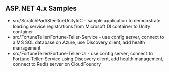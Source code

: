 ## ASP.NET 4.x Samples

* src/ScratchPad/SteeltoeUnityIoC - sample application to demonstrate loading service registrations from Microsoft DI container to Unity container
* src/FortuneTeller/Fortune-Teller-Service - use config server, connect to a MS SQL database on Azure, use Discovery client, add health management
* src/FortuneTeller/Fortune-Teller-UI - use config server, connect to Fortune-Teller-Service using Discovery client, add health management, connect to Redis server on CloudFoundry

